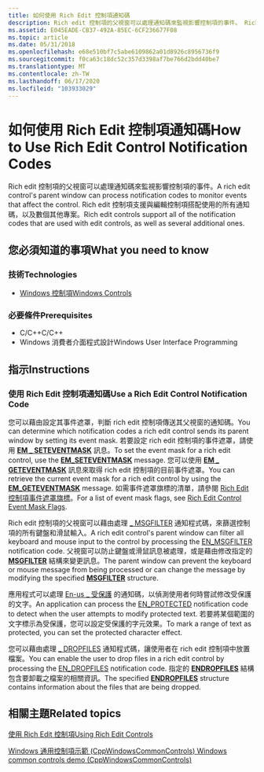 ```yaml
---
title: 如何使用 Rich Edit 控制項通知碼
description: Rich edit 控制項的父視窗可以處理通知碼來監視影響控制項的事件。 Rich edit 控制項支援與編輯控制項搭配使用的所有通知碼，以及數個其他專案。
ms.assetid: E045EADE-CB37-492A-85EC-6CF236677F08
ms.topic: article
ms.date: 05/31/2018
ms.openlocfilehash: e68e510bf7c5abe6109862a01d8926c8956736f9
ms.sourcegitcommit: f0ca63c18dc52c357d3398af7be766d2bdd40be7
ms.translationtype: MT
ms.contentlocale: zh-TW
ms.lasthandoff: 06/17/2020
ms.locfileid: "103933029"
---
```

# <a name="how-to-use-rich-edit-control-notification-codes"></a><span data-ttu-id="d4871-104">如何使用 Rich Edit 控制項通知碼</span><span class="sxs-lookup"><span data-stu-id="d4871-104">How to Use Rich Edit Control Notification Codes</span></span>

<span data-ttu-id="d4871-105">Rich edit 控制項的父視窗可以處理通知碼來監視影響控制項的事件。</span><span class="sxs-lookup"><span data-stu-id="d4871-105">A rich edit control's parent window can process notification codes to monitor events that affect the control.</span></span> <span data-ttu-id="d4871-106">Rich edit 控制項支援與編輯控制項搭配使用的所有通知碼，以及數個其他專案。</span><span class="sxs-lookup"><span data-stu-id="d4871-106">Rich edit controls support all of the notification codes that are used with edit controls, as well as several additional ones.</span></span>

## <a name="what-you-need-to-know"></a><span data-ttu-id="d4871-107">您必須知道的事項</span><span class="sxs-lookup"><span data-stu-id="d4871-107">What you need to know</span></span>

### <a name="technologies"></a><span data-ttu-id="d4871-108">技術</span><span class="sxs-lookup"><span data-stu-id="d4871-108">Technologies</span></span>

-   [<span data-ttu-id="d4871-109">Windows 控制項</span><span class="sxs-lookup"><span data-stu-id="d4871-109">Windows Controls</span></span>](window-controls.md)

### <a name="prerequisites"></a><span data-ttu-id="d4871-110">必要條件</span><span class="sxs-lookup"><span data-stu-id="d4871-110">Prerequisites</span></span>

-   <span data-ttu-id="d4871-111">C/C++</span><span class="sxs-lookup"><span data-stu-id="d4871-111">C/C++</span></span>
-   <span data-ttu-id="d4871-112">Windows 消費者介面程式設計</span><span class="sxs-lookup"><span data-stu-id="d4871-112">Windows User Interface Programming</span></span>

## <a name="instructions"></a><span data-ttu-id="d4871-113">指示</span><span class="sxs-lookup"><span data-stu-id="d4871-113">Instructions</span></span>

### <a name="use-a-rich-edit-control-notification-code"></a><span data-ttu-id="d4871-114">使用 Rich Edit 控制項通知碼</span><span class="sxs-lookup"><span data-stu-id="d4871-114">Use a Rich Edit Control Notification Code</span></span>

<span data-ttu-id="d4871-115">您可以藉由設定其事件遮罩，判斷 rich edit 控制項傳送其父視窗的通知碼。</span><span class="sxs-lookup"><span data-stu-id="d4871-115">You can determine which notification codes a rich edit control sends its parent window by setting its event mask.</span></span> <span data-ttu-id="d4871-116">若要設定 rich edit 控制項的事件遮罩，請使用 [**EM \_ SETEVENTMASK**](em-seteventmask.md) 訊息。</span><span class="sxs-lookup"><span data-stu-id="d4871-116">To set the event mask for a rich edit control, use the [**EM\_SETEVENTMASK**](em-seteventmask.md) message.</span></span> <span data-ttu-id="d4871-117">您可以使用 [**EM \_ GETEVENTMASK**](em-geteventmask.md) 訊息來取得 rich edit 控制項的目前事件遮罩。</span><span class="sxs-lookup"><span data-stu-id="d4871-117">You can retrieve the current event mask for a rich edit control by using the [**EM\_GETEVENTMASK**](em-geteventmask.md) message.</span></span> <span data-ttu-id="d4871-118">如需事件遮罩旗標的清單，請參閱 [Rich Edit 控制項事件遮罩旗標](rich-edit-control-event-mask-flags.md)。</span><span class="sxs-lookup"><span data-stu-id="d4871-118">For a list of event mask flags, see [Rich Edit Control Event Mask Flags](rich-edit-control-event-mask-flags.md).</span></span>

<span data-ttu-id="d4871-119">Rich edit 控制項的父視窗可以藉由處理 [ \_ MSGFILTER](en-msgfilter.md) 通知程式碼，來篩選控制項的所有鍵盤和滑鼠輸入。</span><span class="sxs-lookup"><span data-stu-id="d4871-119">A rich edit control's parent window can filter all keyboard and mouse input to the control by processing the [EN\_MSGFILTER](en-msgfilter.md) notification code.</span></span> <span data-ttu-id="d4871-120">父視窗可以防止鍵盤或滑鼠訊息被處理，或是藉由修改指定的 [**MSGFILTER**](/windows/desktop/api/Richedit/ns-richedit-msgfilter) 結構來變更訊息。</span><span class="sxs-lookup"><span data-stu-id="d4871-120">The parent window can prevent the keyboard or mouse message from being processed or can change the message by modifying the specified [**MSGFILTER**](/windows/desktop/api/Richedit/ns-richedit-msgfilter) structure.</span></span>

<span data-ttu-id="d4871-121">應用程式可以處理 [En-us \_ 受保護](en-protected.md) 的通知碼，以偵測使用者何時嘗試修改受保護的文字。</span><span class="sxs-lookup"><span data-stu-id="d4871-121">An application can process the [EN\_PROTECTED](en-protected.md) notification code to detect when the user attempts to modify protected text.</span></span> <span data-ttu-id="d4871-122">若要將某個範圍的文字標示為受保護，您可以設定受保護的字元效果。</span><span class="sxs-lookup"><span data-stu-id="d4871-122">To mark a range of text as protected, you can set the protected character effect.</span></span>

<span data-ttu-id="d4871-123">您可以藉由處理 [ \_ DROPFILES](en-dropfiles.md) 通知程式碼，讓使用者在 rich edit 控制項中放置檔案。</span><span class="sxs-lookup"><span data-stu-id="d4871-123">You can enable the user to drop files in a rich edit control by processing the [EN\_DROPFILES](en-dropfiles.md) notification code.</span></span> <span data-ttu-id="d4871-124">指定的 [**ENDROPFILES**](/windows/desktop/api/Richedit/ns-richedit-endropfiles) 結構包含要卸載之檔案的相關資訊。</span><span class="sxs-lookup"><span data-stu-id="d4871-124">The specified [**ENDROPFILES**](/windows/desktop/api/Richedit/ns-richedit-endropfiles) structure contains information about the files that are being dropped.</span></span>

## <a name="related-topics"></a><span data-ttu-id="d4871-125">相關主題</span><span class="sxs-lookup"><span data-stu-id="d4871-125">Related topics</span></span>

<dl> <dt>

[<span data-ttu-id="d4871-126">使用 Rich Edit 控制項</span><span class="sxs-lookup"><span data-stu-id="d4871-126">Using Rich Edit Controls</span></span>](using-rich-edit-controls.md)
</dt> <dt>

<span data-ttu-id="d4871-127">[Windows 通用控制項示範 (CppWindowsCommonControls) ](https://github.com/microsoftarchive/msdn-code-gallery-microsoft/tree/master/OneCodeTeam/Windows%20common%20controls%20demo%20(CppWindowsCommonControls)/%5BC++%5D-Windows%20common%20controls%20demo%20(CppWindowsCommonControls)/C++/CppWindowsCommonControls)</span><span class="sxs-lookup"><span data-stu-id="d4871-127">[Windows common controls demo (CppWindowsCommonControls)](https://github.com/microsoftarchive/msdn-code-gallery-microsoft/tree/master/OneCodeTeam/Windows%20common%20controls%20demo%20(CppWindowsCommonControls)/%5BC++%5D-Windows%20common%20controls%20demo%20(CppWindowsCommonControls)/C++/CppWindowsCommonControls)</span></span>
</dt> </dl>

 

 




